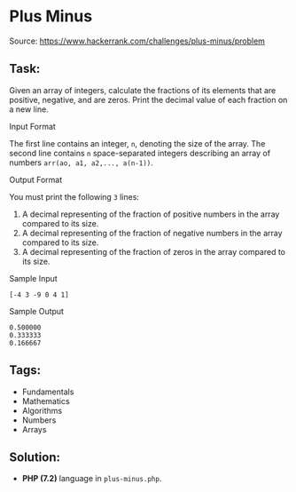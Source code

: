 # Plus Minus

Source: https://www.hackerrank.com/challenges/plus-minus/problem

## Task:

Given an array of integers, calculate the fractions of its elements that are positive, negative, and are zeros.
Print the decimal value of each fraction on a new line.

Input Format

The first line contains an integer, `n`, denoting the size of the array.
The second line contains `n` space-separated integers describing an array of numbers `arr(ao, a1, a2,..., a(n-1))`.

Output Format

You must print the following `3` lines:

1. A decimal representing of the fraction of positive numbers in the array compared to its size.
2. A decimal representing of the fraction of negative numbers in the array compared to its size.
3. A decimal representing of the fraction of zeros in the array compared to its size.

Sample Input

```
[-4 3 -9 0 4 1]
```
       
Sample Output

```
0.500000
0.333333
0.166667
```

## Tags:

* Fundamentals
* Mathematics
* Algorithms
* Numbers
* Arrays

## Solution:

* **PHP (7.2)** language in `plus-minus.php`.